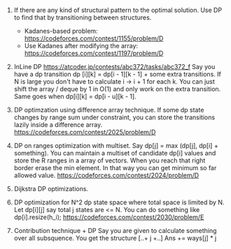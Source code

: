 1. If there are any kind of structural pattern to the optimal solution. Use DP to find that by transitioning between structures.
      * Kadanes-based problem: https://codeforces.com/contest/1155/problem/D
      * Use Kadanes after modifying the array: https://codeforces.com/contest/1197/problem/D 

2. InLine DP https://atcoder.jp/contests/abc372/tasks/abc372_f
Say you have a dp transition dp [i][k] = dp[i - 1][k - 1] + some extra transitions. If N is large you don't have to calculate i -> i + 1 for each k.
You can just shift the array / deque by 1 in O(1) and only work on the extra transition. Same goes when dp[i][k] = dp[i - u][k - 1]. 

3. DP optimzation using difference array technique. If some dp state changes by range sum under constraint, you can store the transitions lazily inside a difference array.
https://codeforces.com/contest/2025/problem/D

4. DP on ranges optimization with multiset. Say dp[j] = max (dp[j], dp[i] + something). You can maintain a multiset of candidate dp[i] values and store the R ranges in a array of vectors. When you reach that right border erase the min element. In that way you can get minimum so far allowed value.
https://codeforces.com/contest/2024/problem/D

5. Dijkstra DP optimizations. 

6. DP optimization for N^2 dp state space where total space is limited by N. 
Let dp[i][j] say total j states are <= N. 
You can do something like dp[i].resize(h_i);
https://codeforces.com/contest/2030/problem/E

6. Contribution technique + DP 
Say you are given to calculate something over all subsquence. 
You get the structure [..+ j +..]
Ans += ways[j] * j 